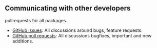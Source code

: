 ## Communicating with other developers

pullrequests for all packages.
- [GitHub issues](https://github.com/wooga/atlas-gitub-release-notes/issues): All discussions around bugs, feature requests.
- [GitHub pull requests](https://github.com/wooga/atlas-github-release-notes/pulls): All discussions bugfixes, important and new additions.
